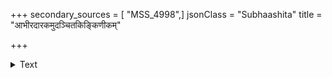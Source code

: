 +++
secondary_sources = [ "MSS_4998",]
jsonClass = "Subhaashita"
title = "आभीरदारकमुदञ्चितकिङ्किणीकम्"

+++

<details><summary>Text</summary>

आभीरदारकमुदञ्चितकिंकिणीकम् आताम्रपाणिचरणं पुरुषं पुराणम्।  
मञ्जीरमञ्जुमरुणाधरमम्बुजाक्षम् अद्वैतचिन्मयमनादिमनन्तमीडे॥
</details>
